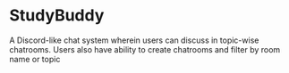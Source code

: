 # StudyBuddy
A Discord-like chat system wherein users can discuss in topic-wise chatrooms. Users also have ability to create chatrooms and filter by room name or topic
